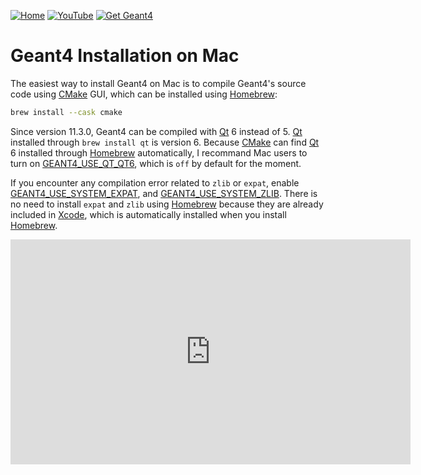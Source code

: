 [![Home](https://img.shields.io/badge/Home-blue?style=flat)](../..)
[![YouTube](https://img.shields.io/badge/You-Tube-red?style=flat)](https://www.youtube.com/playlist?list=PLw3G-vTgPrdDShnVve7JAqafhyQeU7nHR)
[![Get Geant4](https://img.shields.io/badge/Get-Geant4-blue?style=flat)](..)

# Geant4 Installation on Mac

The easiest way to install Geant4 on Mac is to compile Geant4's source code using [CMake][] GUI, which can be installed using [Homebrew][]:

~~~sh
brew install --cask cmake
~~~

Since version 11.3.0, Geant4 can be compiled with [Qt][] 6 instead of 5. [Qt][] installed through `brew install qt` is version 6. Because [CMake][] can find [Qt][] 6 installed through [Homebrew][] automatically, I recommand Mac users to turn on [GEANT4_USE_QT_QT6][opt], which is `off` by default for the moment.

If you encounter any compilation error related to `zlib` or `expat`, enable [GEANT4_USE_SYSTEM_EXPAT][opt], and [GEANT4_USE_SYSTEM_ZLIB][opt]. There is no need to install `expat` and `zlib` using [Homebrew][] because they are already included in [Xcode][], which is automatically installed when you install [Homebrew][].

<iframe width="640" height="360" src="https://www.youtube.com/embed/9vKTDizi4qw?si=_lMoh3rX02szB5a9" title="YouTube video player" frameborder="0" allow="accelerometer; autoplay; clipboard-write; encrypted-media; gyroscope; picture-in-picture; web-share" referrerpolicy="strict-origin-when-cross-origin" allowfullscreen></iframe>

[Qt]: https://www.qt.io
[CMake]: ../cpp#cmake
[Homebrew]: https://brew.sh
[opt]: https://geant4-userdoc.web.cern.ch/UsersGuides/InstallationGuide/html/installguide.html?highlight=qt6#advanced-options
[Xcode]: https://mac.install.guide/commandlinetools/about-xcode-clt
